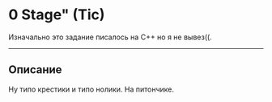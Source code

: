 # 0 Stage" (Tic)
Изначально это задание писалось на С++ но я не вывез((.

---

## Описание
Ну типо крестики и типо нолики. На питончике.
